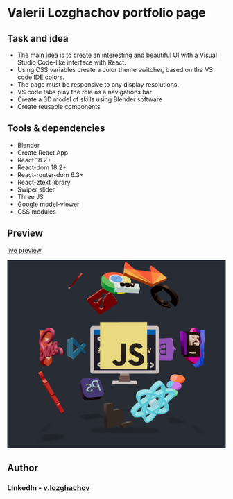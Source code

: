 # Valerii Lozghachov portfolio page

## Task and idea

- The main idea is to create an interesting and beautiful UI with a Visual Studio Code-like interface with React.
- Using CSS variables create a color theme switcher, based on the VS code IDE colors.
- The page must be responsive to any display resolutions.
- VS code tabs play the role as a navigations bar
- Create a 3D model of skills using Blender software
- Create reusable components

## Tools & dependencies

- Blender
- Create React App
- React 18.2+
- React-dom 18.2+
- React-router-dom 6.3+
- React-ztext library
- Swiper slider
- Three JS
- Google model-viewer
- CSS modules

## Preview

[live preview](https://valerii-frontend.github.io/portfolio-react)

![](./src/components/Model/poster.png)

## Author

### LinkedIn - [v.lozghachov](https://www.linkedin.com/feed/)
